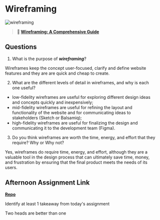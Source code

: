 # Wireframing

![wireframing](https://bcw.blob.core.windows.net/public/img/courses/2293087935019893)

> **📖 [Wireframing: A Comprehensive Guide](https://codeworksacademy.com/fs-student-guide/resources/wk1/06-Wireframing)**

## Questions

1. What is the purpose of ***wireframing***? 

Wireframes keep the concept user-focused, clarify and define website features and they are are quick and cheap to create.

2. What are the different levels of detail in wireframes, and why is each one useful?

- low-fidelity wireframes are useful for exploring different design ideas and concepts quickly and inexpensively;
- mid-fidelity wireframes are useful for refining the layout and functionality of the website and for communicating ideas to stakeholders (Sketch or Balsamiq);
- high-fidelity wireframes are useful for finalizing the design and communicating it to the development team (Figma).


3. Do you think wireframes are worth the time, energy, and effort that they require? Why or Why not?

Yes, wireframes do require time, energy, and effort, although they are a valuable tool in the design process that can ultimately save time, money, and frustration by ensuring that the final product meets the needs of its users.

## Afternoon Assignment Link

**[Repo](https://anastasiiashaynyuk.github.io/khight-studios/)**

Identify at least 1 takeaway from today's assignment

Two heads are better than one
